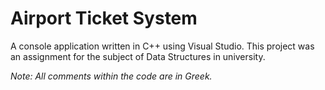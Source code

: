 # Airport Ticket System
A console application written in C++ using Visual Studio. This project was an assignment for the subject of Data Structures in university.

_Note: All comments within the code are in Greek._
